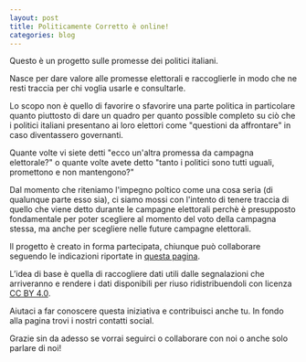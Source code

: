 ```yaml
---
layout: post
title: Politicamente Corretto è online!
categories: blog
---
```


Questo è un progetto sulle promesse dei politici italiani.

Nasce per dare valore alle promesse elettorali e raccoglierle in modo che ne resti traccia per chi voglia usarle e consultarle.

Lo scopo non è quello di favorire o sfavorire una parte politica in particolare quanto piuttosto di dare un quadro per quanto possible completo su ciò che i politici italiani presentano ai loro elettori come "questioni da affrontare" in caso diventassero governanti.

Quante volte vi siete detti "ecco un'altra promessa da campagna elettorale?" o quante volte avete detto "tanto i politici sono tutti uguali, promettono e non mantengono?"

Dal momento che riteniamo l'impegno poltico come una cosa seria (di qualunque parte esso sia), ci siamo mossi con l'intento di tenere traccia di quello che viene detto durante le campagne elettorali perchè è presupposto fondamentale per poter scegliere al momento del voto della campagna stessa, ma anche per scegliere nelle future campagne elettorali.

Il progetto è creato in forma partecipata, chiunque può collaborare seguendo le indicazioni riportate in [questa pagina](https://www.unapromessa.it/collabora/).

L’idea di base è quella di raccogliere dati utili dalle segnalazioni che arriveranno e rendere i dati disponibili per riuso ridistribuendoli con licenza [CC BY 4.0](https://creativecommons.org/licenses/by/4.0/).

Aiutaci a far conoscere questa iniziativa e contribuisci anche tu. In fondo alla pagina trovi i nostri contatti social.

Grazie sin da adesso se vorrai seguirci o collaborare con noi o anche solo parlare di noi!
